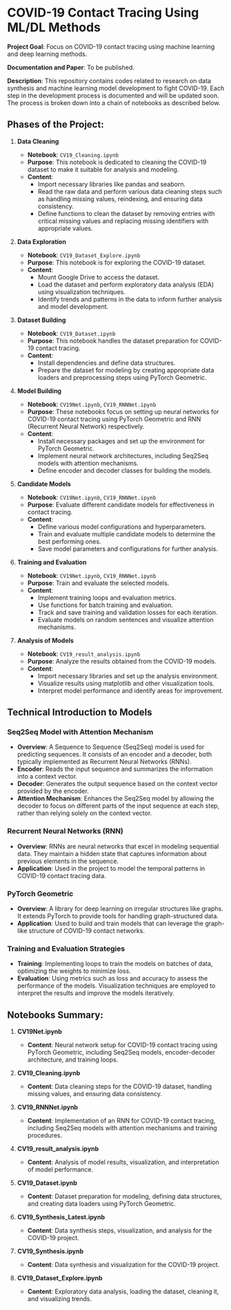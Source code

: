 
# COVID-19 Contact Tracing Using ML/DL Methods

**Project Goal**: Focus on COVID-19 contact tracing using machine learning and deep learning methods.

**Documentation and Paper**: To be published.

**Description**: This repository contains codes related to research on data synthesis and machine learning model development to fight COVID-19. Each step in the development process is documented and will be updated soon. The process is broken down into a chain of notebooks as described below.

## Phases of the Project:

1. **Data Cleaning**
   - **Notebook**: `CV19_Cleaning.ipynb`
   - **Purpose**: This notebook is dedicated to cleaning the COVID-19 dataset to make it suitable for analysis and modeling.
   - **Content**: 
     - Import necessary libraries like pandas and seaborn.
     - Read the raw data and perform various data cleaning steps such as handling missing values, reindexing, and ensuring data consistency.
     - Define functions to clean the dataset by removing entries with critical missing values and replacing missing identifiers with appropriate values.

2. **Data Exploration**
   - **Notebook**: `CV19_Dataset_Explore.ipynb`
   - **Purpose**: This notebook is for exploring the COVID-19 dataset.
   - **Content**: 
     - Mount Google Drive to access the dataset.
     - Load the dataset and perform exploratory data analysis (EDA) using visualization techniques.
     - Identify trends and patterns in the data to inform further analysis and model development.

3. **Dataset Building**
   - **Notebook**: `CV19_Dataset.ipynb`
   - **Purpose**: This notebook handles the dataset preparation for COVID-19 contact tracing.
   - **Content**: 
     - Install dependencies and define data structures.
     - Prepare the dataset for modeling by creating appropriate data loaders and preprocessing steps using PyTorch Geometric.

4. **Model Building**
   - **Notebook**: `CV19Net.ipynb`, `CV19_RNNNet.ipynb`
   - **Purpose**: These notebooks focus on setting up neural networks for COVID-19 contact tracing using PyTorch Geometric and RNN (Recurrent Neural Network) respectively.
   - **Content**: 
     - Install necessary packages and set up the environment for PyTorch Geometric.
     - Implement neural network architectures, including Seq2Seq models with attention mechanisms.
     - Define encoder and decoder classes for building the models.

5. **Candidate Models**
   - **Notebook**: `CV19Net.ipynb`, `CV19_RNNNet.ipynb`
   - **Purpose**: Evaluate different candidate models for effectiveness in contact tracing.
   - **Content**: 
     - Define various model configurations and hyperparameters.
     - Train and evaluate multiple candidate models to determine the best performing ones.
     - Save model parameters and configurations for further analysis.

6. **Training and Evaluation**
   - **Notebook**: `CV19Net.ipynb`, `CV19_RNNNet.ipynb`
   - **Purpose**: Train and evaluate the selected models.
   - **Content**: 
     - Implement training loops and evaluation metrics.
     - Use functions for batch training and evaluation.
     - Track and save training and validation losses for each iteration.
     - Evaluate models on random sentences and visualize attention mechanisms.

7. **Analysis of Models**
   - **Notebook**: `CV19_result_analysis.ipynb`
   - **Purpose**: Analyze the results obtained from the COVID-19 models.
   - **Content**: 
     - Import necessary libraries and set up the analysis environment.
     - Visualize results using matplotlib and other visualization tools.
     - Interpret model performance and identify areas for improvement.

## Technical Introduction to Models

### Seq2Seq Model with Attention Mechanism
- **Overview**: A Sequence to Sequence (Seq2Seq) model is used for predicting sequences. It consists of an encoder and a decoder, both typically implemented as Recurrent Neural Networks (RNNs).
- **Encoder**: Reads the input sequence and summarizes the information into a context vector.
- **Decoder**: Generates the output sequence based on the context vector provided by the encoder.
- **Attention Mechanism**: Enhances the Seq2Seq model by allowing the decoder to focus on different parts of the input sequence at each step, rather than relying solely on the context vector.

### Recurrent Neural Networks (RNN)
- **Overview**: RNNs are neural networks that excel in modeling sequential data. They maintain a hidden state that captures information about previous elements in the sequence.
- **Application**: Used in the project to model the temporal patterns in COVID-19 contact tracing data.

### PyTorch Geometric
- **Overview**: A library for deep learning on irregular structures like graphs. It extends PyTorch to provide tools for handling graph-structured data.
- **Application**: Used to build and train models that can leverage the graph-like structure of COVID-19 contact networks.

### Training and Evaluation Strategies
- **Training**: Implementing loops to train the models on batches of data, optimizing the weights to minimize loss.
- **Evaluation**: Using metrics such as loss and accuracy to assess the performance of the models. Visualization techniques are employed to interpret the results and improve the models iteratively.

## Notebooks Summary:

1. **CV19Net.ipynb**
   - **Content**: Neural network setup for COVID-19 contact tracing using PyTorch Geometric, including Seq2Seq models, encoder-decoder architecture, and training loops.

2. **CV19_Cleaning.ipynb**
   - **Content**: Data cleaning steps for the COVID-19 dataset, handling missing values, and ensuring data consistency.

3. **CV19_RNNNet.ipynb**
   - **Content**: Implementation of an RNN for COVID-19 contact tracing, including Seq2Seq models with attention mechanisms and training procedures.

4. **CV19_result_analysis.ipynb**
   - **Content**: Analysis of model results, visualization, and interpretation of model performance.

5. **CV19_Dataset.ipynb**
   - **Content**: Dataset preparation for modeling, defining data structures, and creating data loaders using PyTorch Geometric.

6. **CV19_Synthesis_Latest.ipynb**
   - **Content**: Data synthesis steps, visualization, and analysis for the COVID-19 project.

7. **CV19_Synthesis.ipynb**
   - **Content**: Data synthesis and visualization for the COVID-19 project.

8. **CV19_Dataset_Explore.ipynb**
   - **Content**: Exploratory data analysis, loading the dataset, cleaning it, and visualizing trends.
